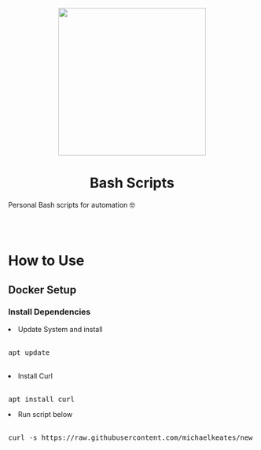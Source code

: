 <p align="center">
  <img src="https://repository-images.githubusercontent.com/692780762/0ca1031a-ffad-434b-8fab-f6074d020b94" width="300px" height="300px"/>
</p>
<h1 align="center">Bash Scripts</h1>

Personal Bash scripts for automation 🤓
<br></br>

<br>
<h1 align="left">How to Use</h1>
<h2 align="left">Docker Setup</h2>
<h3 align="left">Install Dependencies</h3>
<li>Update System and install</li>
<br>
<pre class="gitcode">apt update</pre>
<br>
<li>Install Curl</li>
<br>
<pre class="gitcode">apt install curl</pre>
<li>Run script below</li>
<br>
<pre class="gitcode">curl -s https://raw.githubusercontent.com/michaelkeates/new_debian_setup/main/docker/script.sh | bash</pre>
